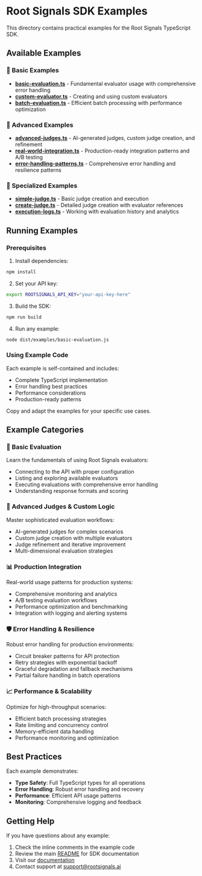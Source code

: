 # Root Signals SDK Examples

This directory contains practical examples for the Root Signals TypeScript SDK.

## Available Examples

### 🎯 Basic Examples
- [**basic-evaluation.ts**](./basic-evaluation.ts) - Fundamental evaluator usage with comprehensive error handling
- [**custom-evaluator.ts**](./custom-evaluator.ts) - Creating and using custom evaluators
- [**batch-evaluation.ts**](./batch-evaluation.ts) - Efficient batch processing with performance optimization

### 🔧 Advanced Examples  
- [**advanced-judges.ts**](./advanced-judges.ts) - AI-generated judges, custom judge creation, and refinement
- [**real-world-integration.ts**](./real-world-integration.ts) - Production-ready integration patterns and A/B testing
- [**error-handling-patterns.ts**](./error-handling-patterns.ts) - Comprehensive error handling and resilience patterns

### 🚀 Specialized Examples
- [**simple-judge.ts**](./simple-judge.ts) - Basic judge creation and execution
- [**create-judge.ts**](./create-judge.ts) - Detailed judge creation with evaluator references
- [**execution-logs.ts**](./execution-logs.ts) - Working with evaluation history and analytics

## Running Examples

### Prerequisites

1. Install dependencies:
```bash
npm install
```

2. Set your API key:
```bash
export ROOTSIGNALS_API_KEY="your-api-key-here"
```

3. Build the SDK:
```bash
npm run build
```

4. Run any example:
```bash
node dist/examples/basic-evaluation.js
```

### Using Example Code

Each example is self-contained and includes:
- Complete TypeScript implementation
- Error handling best practices
- Performance considerations
- Production-ready patterns

Copy and adapt the examples for your specific use cases.

## Example Categories

### 🎯 Basic Evaluation
Learn the fundamentals of using Root Signals evaluators:
- Connecting to the API with proper configuration
- Listing and exploring available evaluators
- Executing evaluations with comprehensive error handling
- Understanding response formats and scoring

### 🔧 Advanced Judges & Custom Logic
Master sophisticated evaluation workflows:
- AI-generated judges for complex scenarios
- Custom judge creation with multiple evaluators
- Judge refinement and iterative improvement
- Multi-dimensional evaluation strategies

### 📊 Production Integration
Real-world usage patterns for production systems:
- Comprehensive monitoring and analytics
- A/B testing evaluation workflows
- Performance optimization and benchmarking
- Integration with logging and alerting systems

### 🛡️ Error Handling & Resilience
Robust error handling for production environments:
- Circuit breaker patterns for API protection
- Retry strategies with exponential backoff
- Graceful degradation and fallback mechanisms
- Partial failure handling in batch operations

### 📈 Performance & Scalability
Optimize for high-throughput scenarios:
- Efficient batch processing strategies
- Rate limiting and concurrency control
- Memory-efficient data handling
- Performance monitoring and optimization

## Best Practices

Each example demonstrates:
- **Type Safety**: Full TypeScript types for all operations
- **Error Handling**: Robust error handling and recovery
- **Performance**: Efficient API usage patterns
- **Monitoring**: Comprehensive logging and feedback

## Getting Help

If you have questions about any example:
1. Check the inline comments in the example code
2. Review the main [README](../README.md) for SDK documentation
3. Visit our [documentation](https://docs.rootsignals.ai)
4. Contact support at support@rootsignals.ai